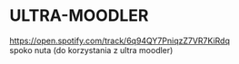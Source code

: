 # ULTRA-MOODLER

https://open.spotify.com/track/6q94QY7PniqzZ7VR7KiRdq   
spoko nuta (do korzystania z ultra moodler)
